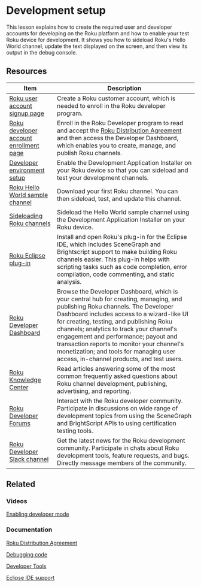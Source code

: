 # Development setup

This lesson explains how to create the required user and developer accounts for developing on the Roku platform and how to enable your test Roku device for development. It shows you how to sideload Roku's Hello World channel, update the text displayed on the screen, and then view its output in the debug console.

## Resources

| Item                                                         | Description                                                  |
| ------------------------------------------------------------ | ------------------------------------------------------------ |
| [Roku user account signup page](https://my.roku.com/signup)  | Create a Roku customer account, which is needed to enroll in the Roku developer program. |
| [Roku developer account enrollment page](https://developer.roku.com/enrollment/standard) | Enroll in the Roku Developer program to read and accept the [Roku Distribution Agreement](https://docs.roku.com/published/developerdistribution/en/us) and then access the Developer Dashboard, which enables you to create, manage, and publish Roku channels. |
| [Developer environment setup](https://developer.roku.com/docs/developer-programdeveloper-program/getting-started/developer-setup.md) | Enable the Development Application Installer on your Roku device so that you can sideload and test your development channels. |
| [Roku Hello World sample channel](https://github.com/rokudev/hello-world) | Download your first Roku channel. You can then sideload, test, and update this channel. |
| [Sideloading  Roku channels](https://developer.roku.com/docs/developer-programdeveloper-program/getting-started/developer-setup.md#step-2-accessing-the-development-application-installer) | Sideload the Hello World sample channel using the Development Application Installer on your Roku device. |
| [Roku Eclipse plug-in](https://devtools.web.roku.com/ide/eclipse/plugin) | Install and open Roku's plug-in for the Eclipse IDE, which includes SceneGraph and Brightscript support to make building Roku channels easier. This plug-in helps with scripting tasks such as code completion, error compilation, code commenting, and static analysis. |
| [Roku Developer Dashboard](https://developer.roku.com/developer) | Browse the Developer Dashboard, which is your central hub for creating, managing, and publishing Roku channels. The Developer Dashboard includes access to a wizard-like UI for creating, testing, and publishing Roku channels; analytics to track your channel's engagement and performance; payout and transaction reports to monitor your channel's monetization; and tools for managing user access, in-channel products, and test users. |
| [Roku Knowledge Center](https://partnersuccess.roku.com/hc/en-us) | Read articles answering some of the most common frequently asked questions about Roku channel development, publishing, advertising, and reporting. |
| [Roku Developer Forums](https://community.roku.com/t5/Roku-Developer-Program/bd-p/roku-developer-program) | Interact with the Roku developer community. Participate in discussions on wide range of development topics from using the SceneGraph and BrightScript APIs to using certification testing tools. |
| [Roku Developer Slack channel](https://rokudevelopers.slack.com) | Get the latest news for the Roku development community. Participate in chats about Roku development tools, feature requests, and bugs. Directly message members of the community. |

## Related

### Videos

[Enabling developer mode](https://developer.roku.com/videos/demos/developer-mode.md)

### Documentation

[Roku Distribution Agreement](https://docs.roku.com/published/developerdistribution/en/us)  

[Debugging code](https://developer.roku.com/docs/developer-programdeveloper-program/debugging/debugging-channels.md)

[Developer Tools](https://developer.roku.com/docs/developer-programdeveloper-program/dev-tools/tools-overview.md)

[Eclipse IDE support](https://developer.roku.com/docs/developer-programdeveloper-program/getting-started/ide-support.md)
